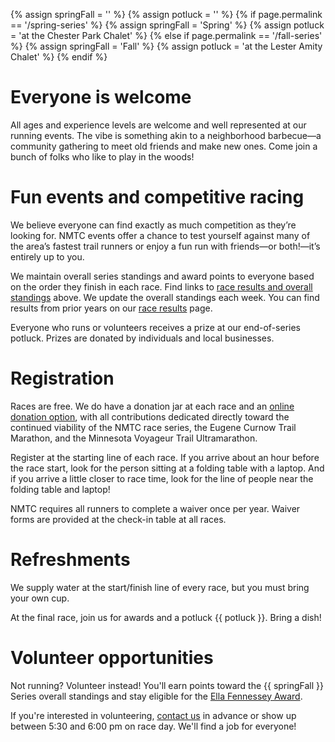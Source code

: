 {% assign springFall = '' %}
{% assign potluck = '' %}
{% if page.permalink == '/spring-series' %}
  {% assign springFall = 'Spring' %}
  {% assign potluck = 'at the Chester Park Chalet' %}
{% else if page.permalink == '/fall-series' %}
  {% assign springFall = 'Fall' %}
  {% assign potluck = 'at the Lester Amity Chalet' %}
{% endif %}

# Everyone is welcome

All ages and experience levels are welcome and well represented at our running events. The vibe is something akin to a neighborhood barbecue—a community gathering to meet old friends and make new ones. Come join a bunch of folks who like to play in the woods!

# Fun events and competitive racing

We believe everyone can find exactly as much competition as they’re looking for. NMTC events offer a chance to test yourself against many of the area’s fastest trail runners or enjoy a fun run with friends—or both!—it’s entirely up to you.

We maintain overall series standings and award points to everyone based on the order they finish in each race. Find links to [race results and overall standings](#overall-standings) above. We update the overall standings each week. You can find results from prior years on our [race results](/results) page.

Everyone who runs or volunteers receives a prize at our end-of-series potluck. Prizes are donated by individuals and local businesses.

# Registration

Races are free. We do have a donation jar at each race and an [online donation option](/donate), with all contributions dedicated directly toward the continued viability of the NMTC race series, the Eugene Curnow Trail Marathon, and the Minnesota Voyageur Trail Ultramarathon.

Register at the starting line of each race. If you arrive about an hour before the race start, look for the person sitting at a folding table with a laptop. And if you arrive a little closer to race time, look for the line of people near the folding table and laptop!  

NMTC requires all runners to complete a waiver once per year. Waiver forms are provided at the check-in table at all races. 

# Refreshments

We supply water at the start/finish line of every race, but you must bring your own cup.

At the final race, join us for awards and a potluck {{ potluck }}. Bring a dish!

# Volunteer opportunities

Not running? Volunteer instead! You'll earn points toward the {{ springFall }} Series overall standings and stay eligible for the [Ella Fennessey Award](/fennessey-award).

If you're interested in volunteering, [contact us](/contact) in advance or show up between 5:30 and 6:00 pm on race day. We'll find a job for everyone!

